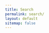 ```yaml
---
title: Search
permalink: search/
layout: default
sitemap: false
---
```


<div id="home-search" class="home">
  <script>
    (function() {
      var cx = '011154276211498969066:mihbzgdyzty';
      var gcse = document.createElement('script');
      gcse.type = 'text/javascript';
      gcse.async = true;
      gcse.src = 'https://cse.google.com/cse.js?cx=' + cx;
      var s = document.getElementsByTagName('script')[0];
      s.parentNode.insertBefore(gcse, s);
    })();
  </script>
  <gcse:search></gcse:search>
</div>

